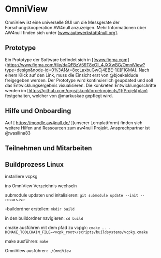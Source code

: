 # OmniView
OmniView ist eine universelle GUI um die Messgeräte der Forschungskooperation AW4null anzuzeigen. 
Mehr Informationen über AW4null finden sich unter [www.autowerkstatt4null.org].

## Prototype 
Ein Prototype der Software befindet sich in [[www.figma.com](https://www.figma.com/file/daQFBzV59T8xOlL4JXXwBG/OmniView?type=design&node-id=0%3A1&t=8xcLaxbuGwCj4EBE-1)](FIGMA). Nach einem Klick auf den Link, muss die Einsicht erst von @bjoekeldude freigegeben werden.
Der Prototype wird kontinuierlich geupdated und soll das Entwicklungsergebnis visualisieren. 
Die konkreten Entwicklungsschritte werden im [https://github.com/orgs/skunkforce/projects/1](Projektplan) festgehalten, welcher von @markuskae gepflegt wird.

## Hilfe und Onboarding
Auf [ https://moodle.aw4null.de/ ](unserer Lernplattform) finden sich weitere Hilfen und Ressourcen zum aw4null Projekt. Ansprechpartner ist @wasilina83 

## Teilnehmen und Mitarbeiten


## Buildprozess Linux
installiere vcpkg

ins OmniView Verzeichnis wechseln

submodule updaten und initalisieren:
`git submodule update --init --recursive`

-buildordner erstellen:
`mkdir build`

in den buildordner navigieren:
`cd build`

cmake ausführen mit dem pfad zu vcpgk:
`cmake .. -DCMAKE_TOOLCHAIN_FILE=<vcpk_root>/scripts/buildsystems/vcpkg.cmake`

make ausführen:
`make`

OmniView ausführen:
`./OmniView`

